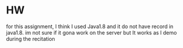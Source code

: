 # HW
for this assignment, I think I used Java1.8 and it do not have record in java1.8. im not sure if it gona work on the server but It works as I demo during the recitation
